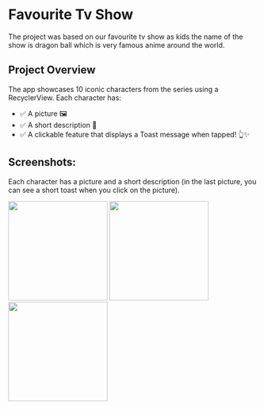 # Favourite Tv Show
The project was based on our favourite tv show as kids the name of the show is dragon ball which is very famous anime around the world.

## Project Overview 
The app showcases 10 iconic characters from the series using a RecyclerView. Each character has:
- ✅ A picture 🖼️
- ✅ A short description 📖
- ✅ A clickable feature that displays a Toast message when tapped! 👆✨

## Screenshots:
Each character has a picture and a short description (in the last picture, you can see a short toast when you click on the picture).

<img src="https://github.com/user-attachments/assets/f69006a1-b46c-4dd1-81b5-7a03e3d85956" width="200">
<img src="https://github.com/user-attachments/assets/de5fb638-41c2-45af-944e-3c869c921f1f" width="200">
<img src="https://github.com/user-attachments/assets/d8a3d35b-5843-4a87-a575-afe68a48807d" width="200">
